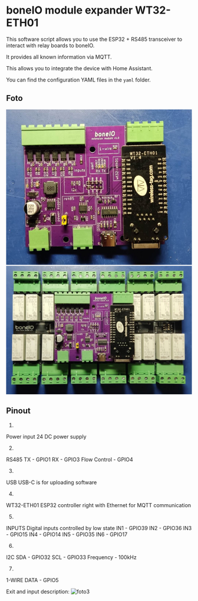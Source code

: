 # boneIO module expander WT32-ETH01

This software script allows you to use the ESP32 + RS485 transceiver to interact with relay boards to boneIO.

It provides all known information via MQTT.

This allows you to integrate the device with Home Assistant.

You can find the configuration YAML files in the `yaml` folder.

## Foto
![foto1](docs/foto1.jpg?raw=true "boneio expander1")
![foto2](docs/foto2.jpg?raw=true "boneio expander2")
## Pinout
1. 
Power input
24 DC power supply

2.
RS485
TX 				- GPIO1
RX 				- GPIO3
Flow Control  	- GPIO4

3. 
USB
USB-C is for uploading software

4.
WT32-ETH01
ESP32 controller right with Ethernet for MQTT communication

5.
INPUTS
Digital inputs controlled by low state
IN1 - GPIO39
IN2 - GPIO36
IN3 - GPIO15
IN4 - GPIO14
IN5 - GPIO35
IN6 - GPIO17

6.
I2C
SDA - GPIO32
SCL - GPIO33
Frequency - 100kHz

7.
1-WIRE
DATA - GPIO5

Exit and input description:
![foto3](docs/foto2.png?raw=true "boneio expander3")


